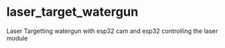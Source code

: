 # laser_target_watergun
Laser Targetting watergun with esp32 cam and esp32 controlling the laser module
